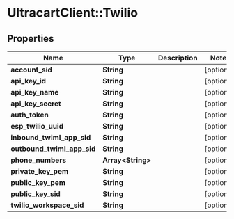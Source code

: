 # UltracartClient::Twilio

## Properties
Name | Type | Description | Notes
------------ | ------------- | ------------- | -------------
**account_sid** | **String** |  | [optional] 
**api_key_id** | **String** |  | [optional] 
**api_key_name** | **String** |  | [optional] 
**api_key_secret** | **String** |  | [optional] 
**auth_token** | **String** |  | [optional] 
**esp_twilio_uuid** | **String** |  | [optional] 
**inbound_twiml_app_sid** | **String** |  | [optional] 
**outbound_twiml_app_sid** | **String** |  | [optional] 
**phone_numbers** | **Array&lt;String&gt;** |  | [optional] 
**private_key_pem** | **String** |  | [optional] 
**public_key_pem** | **String** |  | [optional] 
**public_key_sid** | **String** |  | [optional] 
**twilio_workspace_sid** | **String** |  | [optional] 


